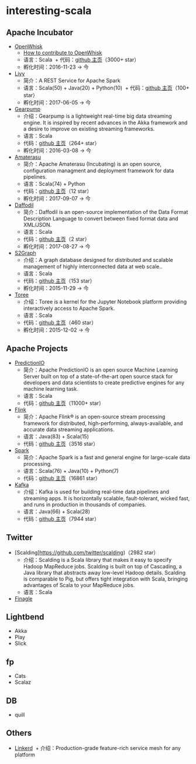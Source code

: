 # interesting-scala

## Apache Incubator

* [OpenWhisk](https://openwhisk.apache.org/)
  + [How to contribute to OpenWhisk](https://medium.com/openwhisk/how-to-contribute-to-openwhisk-6164c54134a6)
  + 语言：Scala
  + 代码：[github 主页](https://github.com/apache/incubator-openwhisk)（3000+ star）
  + 孵化时间：2016-11-23 -> 今
* [Livy](https://livy.incubator.apache.org/)
  + 简介：A REST Service for Apache Spark
  + 语言：Scala(50) + Java(20) + Python(10)
  + 代码：[github 主页](https://github.com/apache/incubator-livy)（100+ star）
  + 孵化时间：2017-06-05 -> 今
* [Gearpump](http://gearpump.incubator.apache.org/overview.html)
  + 介绍：Gearpump is a lightweight real-time big data streaming engine. It is inspired by recent advances in the Akka framework and a desire to improve on existing streaming frameworks.
  + 语言：Scala
  + 代码：[github 主页](https://github.com/apache/incubator-gearpump)（264+ star）
  + 孵化时间：2016-03-08 -> 今
* [Amaterasu](http://amaterasu.incubator.apache.org/)
  + 简介：Apache Amaterasu (Incubating) is an open source, configuration managment and deployment framework for data pipelines.
  + 语言：Scala(74) + Python
  + 代码：[github 主页](https://github.com/apache/incubator-amaterasu)（12 star）
  + 孵化时间：2017-09-07 -> 今
* [Daffodil](http://incubator.apache.org/projects/daffodil.html)
  + 简介：Daffodil is an open-source implementation of the Data Format Description Language to convert between fixed format data and XML/JSON.
  + 语言：Scala
  + 代码：[github 主页](https://github.com/apache/incubator-daffodil)（2 star）
  + 孵化时间：2017-08-27 -> 今
* [S2Graph](http://s2graph.incubator.apache.org/)
  + 介绍：A graph database designed for distributed and scalable management of highly interconnected data at web scale..
  + 语言：Scala
  + 代码：[github 主页](https://github.com/apache/incubator-s2graph)（153 star）
  + 孵化时间：2015-11-29 -> 今
* [Toree](https://toree.incubator.apache.org/)
  + 介绍：Toree is a kernel for the Jupyter Notebook platform providing interactively access to Apache Spark.
  + 语言：Scala
  + 代码：[github 主页](https://github.com/apache/incubator-toree)（460 star）
  + 孵化时间：2015-12-02 -> 今

## Apache Projects

* [PredictionIO](http://predictionio.apache.org/)
  + 简介：Apache PredictionIO is an open source Machine Learning Server built on top of a state-of-the-art open source stack for developers and data scientists to create predictive engines for any machine learning task.
  + 语言：Scala
  + 代码：[github 主页](https://github.com/apache/predictionio)（11000+ star）
* [Flink](http://flink.apache.org/)
  + 简介：Apache Flink® is an open-source stream processing framework for distributed, high-performing, always-available, and accurate data streaming applications.
  + 语言：Java(83) + Scala(15)
  + 代码：[github 主页](https://github.com/apache/flink)（3516 star）
* [Spark](http://spark.apache.org/)
  + 简介：Apache Spark is a fast and general engine for large-scale data processing.
  + 语言：Scala(76) + Java(10) + Python(7)
  + 代码：[github 主页](https://github.com/apache/spark)（16861 star）
* [Kafka](http://kafka.apache.org/)
  + 介绍：Kafka is used for building real-time data pipelines and streaming apps. It is horizontally scalable, fault-tolerant, wicked fast, and runs in production in thousands of companies.
  + 语言：Java(66) + Scala(28)
  + 代码：[github 主页](https://github.com/apache/kafka)（7944 star）

## Twitter

* [Scalding]https://github.com/twitter/scalding)（2982 star）
  + 介绍：Scalding is a Scala library that makes it easy to specify Hadoop MapReduce jobs. Scalding is built on top of Cascading, a Java library that abstracts away low-level Hadoop details. Scalding is comparable to Pig, but offers tight integration with Scala, bringing advantages of Scala to your MapReduce jobs.
  + 语言：Scala
* [Finagle](https://twitter.github.io/finagle/)

## Lightbend

* Akka
* Play
* Slick

## fp

* Cats
* Scalaz

## DB

* quill

## Others

* [Linkerd](https://github.com/linkerd/linkerd)
  + 介绍：Production-grade feature-rich service mesh for any platform
